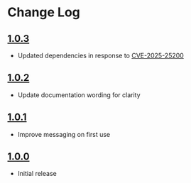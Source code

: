 # Change Log

## [1.0.3]

- Updated dependencies in response to [CVE-2025-25200](https://github.com/advisories/GHSA-593f-38f6-jp5m)

## [1.0.2]

- Update documentation wording for clarity

## [1.0.1]

- Improve messaging on first use

## [1.0.0]

- Initial release

[1.0.3]: https://github.com/Motivesoft/vscode-weather-status-open-meteo/releases/tag/v1.0.3
[1.0.2]: https://github.com/Motivesoft/vscode-weather-status-open-meteo/releases/tag/v1.0.2
[1.0.1]: https://github.com/Motivesoft/vscode-weather-status-open-meteo/releases/tag/v1.0.1
[1.0.0]: https://github.com/Motivesoft/vscode-weather-status-open-meteo/releases/tag/v1.0.0
